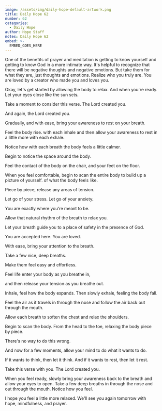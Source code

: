 ```yaml
---
image: /assets/img/daily-hope-default-artwork.png
title: Daily Hope 62
number: 62
categories:
  - Daily Hope
author: Hope Staff
notes: Daily Hope 62
embed: >-
  EMBED_GOES_HERE
---
```

One of the benefits of prayer and meditation is getting to know yourself and getting to know God in a more intimate way. It's helpful to recognize that there will be negative thoughts and negative emotions. But take them for what they are, just thoughts and emotions. Realize who you truly are. You are loved by a creator who made you and loves you.

Okay, let's get started by allowing the body to relax. And when you're ready. Let your eyes close like the sun sets.

Take a moment to consider this verse. The Lord created you.

And again, the Lord created you.

Gradually, and with ease, bring your awareness to rest on your breath.

Feel the body rise. with each inhale and then allow your awareness to rest in a little more with each exhale.

Notice how with each breath the body feels a little calmer.

Begin to notice the space around the body.

Feel the contact of the body on the chair, and your feet on the floor.

When you feel comfortable, begin to scan the entire body to build up a picture of yourself. of what the body feels like.

Piece by piece, release any areas of tension.

Let go of your stress. Let go of your anxiety.

You are exactly where you're meant to be.

Allow that natural rhythm of the breath to relax you.

Let your breath guide you to a place of safety in the presence of God.

You are accepted here. You are loved.

With ease, bring your attention to the breath.

Take a few nice, deep breaths.

Make them feel easy and effortless.

Feel life enter your body as you breathe in,

and then release your tension as you breathe out.

Inhale, feel how the body expands. Then slowly exhale, feeling the body fall.

Feel the air as it travels in through the nose and follow the air back out through the mouth.

Allow each breath to soften the chest and relax the shoulders.

Begin to scan the body. From the head to the toe, relaxing the body piece by piece.

There's no way to do this wrong.

And now for a few moments, allow your mind to do what it wants to do.

If it wants to think, then let it think. And if it wants to rest, then let it rest.

Take this verse with you. The Lord created you.

When you feel ready, slowly bring your awareness back to the breath and allow your eyes to open. Take a few deep breaths in through the nose and out through the mouth. Notice how you feel.

I hope you feel a little more relaxed. We'll see you again tomorrow with hope, mindfulness, and prayer.

